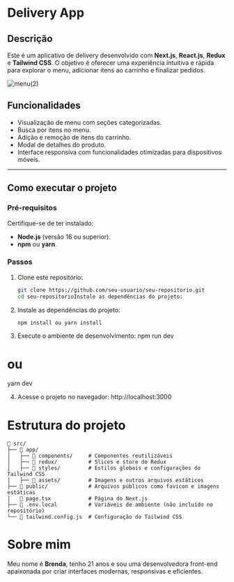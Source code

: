 # Delivery App

## Descrição

Este é um aplicativo de delivery desenvolvido com **Next.js**, **React.js**, **Redux** e **Tailwind CSS**. O objetivo é oferecer uma experiência intuitiva e rápida para explorar o menu, adicionar itens ao carrinho e finalizar pedidos.

![menu(2)](https://github.com/user-attachments/assets/a797f87a-127f-433c-a06a-a774d9187cfd)

## Funcionalidades

- Visualização de menu com seções categorizadas.
- Busca por itens no menu.
- Adição e remoção de itens do carrinho.
- Modal de detalhes do produto.
- Interface responsiva com funcionalidades otimizadas para dispositivos móveis.

---

## **Como executar o projeto**

### Pré-requisitos

Certifique-se de ter instalado:

- **Node.js** (versão 16 ou superior).
- **npm** ou **yarn**.

### Passos

1. Clone este repositório:
   ```bash
   git clone https://github.com/seu-usuario/seu-repositorio.git
   cd seu-repositorioInstale as dependências do projeto:
   ```
2. Instale as dependências do projeto:
   ```bash
   npm install ou yarn install
   ```
3. Execute o ambiente de desenvolvimento:
   npm run dev

# ou

yarn dev

4. Acesse o projeto no navegador:
   http://localhost:3000

# Estrutura do projeto

```plaintext
📂 src/
├── 📂 app/
│   ├── 📂 components/     # Componentes reutilizáveis
│   ├── 📂 redux/          # Slices e store do Redux
│   ├── 📂 styles/         # Estilos globais e configurações do Tailwind CSS
│   ├── 📂 assets/         # Imagens e outros arquivos estáticos
├── 📂 public/             # Arquivos públicos como favicon e imagens estáticas
│   📄 page.tsx            # Página do Next.js
├── 📄 .env.local          # Variáveis de ambiente (não incluído no repositório)
└── 📄 tailwind.config.js  # Configuração do Tailwind CSS
```

# **Sobre mim**

Meu nome é **Brenda**, tenho 21 anos e sou uma desenvolvedora front-end apaixonada por criar interfaces modernas, responsivas e eficientes.
